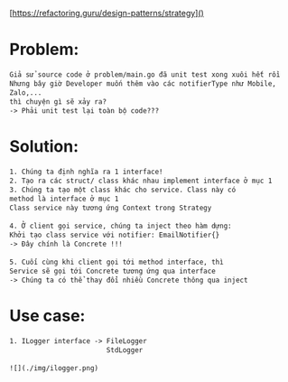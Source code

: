 [https://refactoring.guru/design-patterns/strategy]()

# Problem:

    Giả sử source code ở problem/main.go đã unit test xong xuôi hết rồi
    Nhưng bây giờ Developer muốn thêm vào các notifierType như Mobile, Zalo,...
    thì chuyện gì sẽ xảy ra?
    -> Phải unit test lại toàn bộ code???

# Solution:

    1. Chúng ta định nghĩa ra 1 interface!
    2. Tạo ra các struct/ class khác nhau implement interface ở mục 1
    3. Chúng ta tạo một class khác cho service. Class này có
    method là interface ở mục 1
    Class service này tương ứng Context trong Strategy

    4. Ở client gọi service, chúng ta inject theo hàm dựng:
    Khởi tạo class service với notifier: EmailNotifier{}
    -> Đây chính là Concrete !!!

    5. Cuối cùng khi client gọi tới method interface, thì
    Service sẽ gọi tới Concrete tương ứng qua interface
    -> Chúng ta có thể thay đổi nhiều Concrete thông qua inject

# Use case:

    1. ILogger interface -> FileLogger
                            StdLogger

    ![](./img/ilogger.png)

